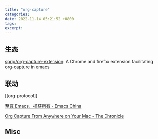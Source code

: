 ```yaml
---
title: "org-capture"
categories: 
date: 2022-11-14 05:21:52 +0800
tags: 
excerpt: 
---
```







## 生态

[sprig/org-capture-extension](https://github.com/sprig/org-capture-extension): A Chrome and firefox extension facilitating org-capture in emacs


## 联动

[[org-protocol]]

[至尊 Emacs，捕获所有 - Emacs China](https://emacs-china.org/t/emacs/10367)

[Org Capture From Anywhere on Your Mac - The Chronicle](https://blog.aaronbieber.com/2016/11/24/org-capture-from-anywhere-on-your-mac.html)

## Misc





